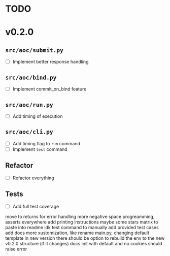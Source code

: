 # TODO

# v0.2.0

## `src/aoc/submit.py`
- [ ] Implement better response handling

## `src/aoc/bind.py`
- [ ] Implement commit_on_bind feature

## `src/aoc/run.py`
- [ ] Add timing of execution

## `src/aoc/cli.py`
- [ ] Add timing flag to `run` command
- [ ] Implement `test` command

## Refactor
- [ ] Refactor everything

## Tests
- [ ] Add full test coverage


move to returns for error handling
more negative space progreamming, asserts everywhere
add printing instructions
maybe some stars matrix to paste into readme idk
test command to manually add provided test cases
add docs
more xustomization, like rename main.py, changing default template
in new version there should be option to rebuild the env to the new v0.2.0 structure (if it changes)
docs
init with default and no cookies should raise error
